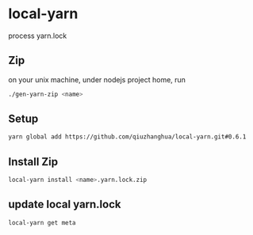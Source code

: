 # local-yarn
process yarn.lock


## Zip
on your unix machine, under nodejs project home, run
```bash
./gen-yarn-zip <name>
```

## Setup
```bash
yarn global add https://github.com/qiuzhanghua/local-yarn.git#0.6.1
```

## Install Zip
```bash
local-yarn install <name>.yarn.lock.zip
```

## update local yarn.lock
```bash
local-yarn get meta
```